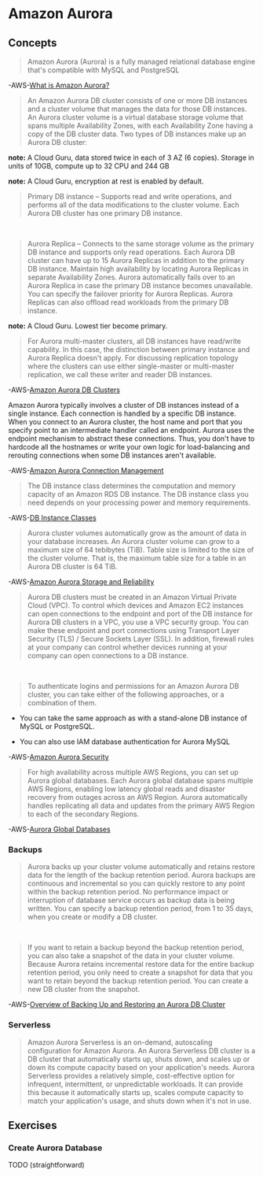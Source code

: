 # Amazon Aurora

## Concepts

> Amazon Aurora (Aurora) is a fully managed relational database engine that's compatible with MySQL and PostgreSQL

-AWS-[What is Amazon Aurora?](https://docs.aws.amazon.com/AmazonRDS/latest/AuroraUserGuide/Aurora.Overview.html)

> An Amazon Aurora DB cluster consists of one or more DB instances and a cluster volume that manages the data for those DB instances. An Aurora cluster volume is a virtual database storage volume that spans multiple Availability Zones, with each Availability Zone having a copy of the DB cluster data. Two types of DB instances make up an Aurora DB cluster:

**note:** A Cloud Guru, data stored twice in each of 3 AZ (6 copies). Storage in units of 10GB, compute up to 32 CPU and 244 GB

**note:** A Cloud Guru, encryption at rest is enabled by default.

> Primary DB instance – Supports read and write operations, and performs all of the data modifications to the cluster volume. Each Aurora DB cluster has one primary DB instance.

&nbsp;

> Aurora Replica – Connects to the same storage volume as the primary DB instance and supports only read operations. Each Aurora DB cluster can have up to 15 Aurora Replicas in addition to the primary DB instance. Maintain high availability by locating Aurora Replicas in separate Availability Zones. Aurora automatically fails over to an Aurora Replica in case the primary DB instance becomes unavailable. You can specify the failover priority for Aurora Replicas. Aurora Replicas can also offload read workloads from the primary DB instance.

**note:** A Cloud Guru. Lowest tier become primary.
&nbsp;

> For Aurora multi-master clusters, all DB instances have read/write capability. In this case, the distinction between primary instance and Aurora Replica doesn't apply. For discussing replication topology where the clusters can use either single-master or multi-master replication, we call these writer and reader DB instances.

-AWS-[Amazon Aurora DB Clusters](https://docs.aws.amazon.com/AmazonRDS/latest/AuroraUserGuide/Aurora.Overview.html)

Amazon Aurora typically involves a cluster of DB instances instead of a single instance. Each connection is handled by a specific DB instance. When you connect to an Aurora cluster, the host name and port that you specify point to an intermediate handler called an endpoint. Aurora uses the endpoint mechanism to abstract these connections. Thus, you don't have to hardcode all the hostnames or write your own logic for load-balancing and rerouting connections when some DB instances aren't available.

-AWS-[Amazon Aurora Connection Management](https://docs.aws.amazon.com/AmazonRDS/latest/AuroraUserGuide/Aurora.Overview.Endpoints.html)

> The DB instance class determines the computation and memory capacity of an Amazon RDS DB instance. The DB instance class you need depends on your processing power and memory requirements.

-AWS-[DB Instance Classes](https://docs.aws.amazon.com/AmazonRDS/latest/AuroraUserGuide/Concepts.DBInstanceClass.html)

> Aurora cluster volumes automatically grow as the amount of data in your database increases. An Aurora cluster volume can grow to a maximum size of 64 tebibytes (TiB). Table size is limited to the size of the cluster volume. That is, the maximum table size for a table in an Aurora DB cluster is 64 TiB.

-AWS-[Amazon Aurora Storage and Reliability](https://docs.aws.amazon.com/AmazonRDS/latest/AuroraUserGuide/Aurora.Overview.StorageReliability.html)

> Aurora DB clusters must be created in an Amazon Virtual Private Cloud (VPC). To control which devices and Amazon EC2 instances can open connections to the endpoint and port of the DB instance for Aurora DB clusters in a VPC, you use a VPC security group. You can make these endpoint and port connections using Transport Layer Security (TLS) / Secure Sockets Layer (SSL). In addition, firewall rules at your company can control whether devices running at your company can open connections to a DB instance.

&nbsp;

> To authenticate logins and permissions for an Amazon Aurora DB cluster, you can take either of the following approaches, or a combination of them.

- You can take the same approach as with a stand-alone DB instance of MySQL or PostgreSQL.

- You can also use IAM database authentication for Aurora MySQL

-AWS-[Amazon Aurora Security](https://docs.aws.amazon.com/AmazonRDS/latest/AuroraUserGuide/Aurora.Overview.Security.html)

> For high availability across multiple AWS Regions, you can set up Aurora global databases. Each Aurora global database spans multiple AWS Regions, enabling low latency global reads and disaster recovery from outages across an AWS Region. Aurora automatically handles replicating all data and updates from the primary AWS Region to each of the secondary Regions.

-AWS-[Aurora Global Databases](https://docs.aws.amazon.com/AmazonRDS/latest/AuroraUserGuide/Concepts.Aurora.GlobalDB.html)

### Backups

> Aurora backs up your cluster volume automatically and retains restore data for the length of the backup retention period. Aurora backups are continuous and incremental so you can quickly restore to any point within the backup retention period. No performance impact or interruption of database service occurs as backup data is being written. You can specify a backup retention period, from 1 to 35 days, when you create or modify a DB cluster.

&nbsp;

> If you want to retain a backup beyond the backup retention period, you can also take a snapshot of the data in your cluster volume. Because Aurora retains incremental restore data for the entire backup retention period, you only need to create a snapshot for data that you want to retain beyond the backup retention period. You can create a new DB cluster from the snapshot.

-AWS-[Overview of Backing Up and Restoring an Aurora DB Cluster](https://docs.aws.amazon.com/AmazonRDS/latest/AuroraUserGuide/Aurora.Managing.Backups.html)

### Serverless

> Amazon Aurora Serverless is an on-demand, autoscaling configuration for Amazon Aurora. An Aurora Serverless DB cluster is a DB cluster that automatically starts up, shuts down, and scales up or down its compute capacity based on your application's needs. Aurora Serverless provides a relatively simple, cost-effective option for infrequent, intermittent, or unpredictable workloads. It can provide this because it automatically starts up, scales compute capacity to match your application's usage, and shuts down when it's not in use.

## Exercises

### Create Aurora Database

TODO (straightforward)
